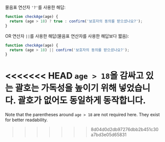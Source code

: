 물음표 연산자 `'?'`를 사용한 해답:

```js
function checkAge(age) {
  return (age > 18) ? true : confirm('보호자의 동의를 받으셨나요?');
}
```

OR 연산자 `||`를 사용한 해답(물음표 연산자를 사용한 해답보다 짧음):

```js
function checkAge(age) {
  return (age > 18) || confirm('보호자의 동의를 받으셨나요?');
}
```

<<<<<<< HEAD
`age > 18`을 감싸고 있는 괄호는 가독성을 높이기 위해 넣었습니다. 괄호가 없어도 동일하게 동작합니다.
=======
Note that the parentheses around `age > 18` are not required here. They exist for better readability.
>>>>>>> 8d04d0d2db97276dbb2b451c30a7bd3e05d65831
